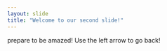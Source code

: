 ```yaml
---
layout: slide
title: "Welcome to our second slide!"
---
```

prepare to be amazed!
Use the left arrow to go back!
